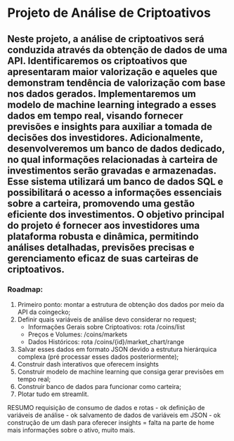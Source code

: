 # Projeto de Análise de Criptoativos

## Neste projeto, a análise de criptoativos será conduzida através da obtenção de dados de uma API. Identificaremos os criptoativos que apresentaram maior valorização e aqueles que demonstram tendência de valorização com base nos dados gerados. Implementaremos um modelo de machine learning integrado a esses dados em tempo real, visando fornecer previsões e insights para auxiliar a tomada de decisões dos investidores. Adicionalmente, desenvolveremos um banco de dados dedicado, no qual informações relacionadas à carteira de investimentos serão gravadas e armazenadas. Esse sistema utilizará um banco de dados SQL e possibilitará o acesso a informações essenciais sobre a carteira, promovendo uma gestão eficiente dos investimentos. O objetivo principal do projeto é fornecer aos investidores uma plataforma robusta e dinâmica, permitindo análises detalhadas, previsões precisas e gerenciamento eficaz de suas carteiras de criptoativos.

### Roadmap:

1. Primeiro ponto: montar a estrutura de obtenção dos dados por meio da API da coingecko;
2. Definir quais variáveis de análise devo considerar no request;
   - Informações Gerais sobre Criptoativos: rota /coins/list
   - Preços e Volumes: /coins/markets
   - Dados Históricos: rota /coins/{id}/market_chart/range
3. Salvar esses dados em formato JSON devido a estrutura hierárquica complexa (pré processar esses dados posteriormente);
4. Construir dash interativos que oferecem insights
5. Construir modelo de machine learning que consiga gerar previsões em tempo real;
6. Construir banco de dados para funcionar como carteira;
7. Plotar tudo em streamlit.

RESUMO
requisição de consumo de dados e rotas - ok
definição de variáveis de análise - ok
salvamento de dados de variáveis em JSON - ok
construção de um dash para oferecer insights = falta na parte de home mais informações sobre o ativo, muito mais.
